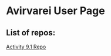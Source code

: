 # Avirvarei User Page

## List of repos:
<a href = "https://avirvarei.github.io/PCDE-Activity-9.1/"> Activity 9.1 Repo</a>

